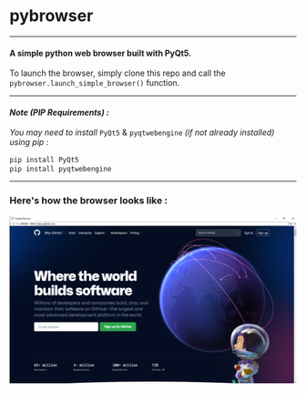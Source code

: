 # pybrowser
___

#### A simple python web browser built with PyQt5.

To launch the browser, simply clone this repo and call the `pybrowser.launch_simple_browser()` function.

___

#### _Note (PIP Requirements) :_

_You may need to install_ `PyQt5` & `pyqtwebengine` _(if not already installed) using pip :_

```shell
pip install PyQt5
pip install pyqtwebengine
```

___

### Here's how the browser looks like :

![demo.png](demo.png)